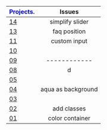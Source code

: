 <!-- prettier-ignore -->
| <span style="color:blue">Projects</span>. | Issues |
| --------| :-----: |
| [14](https://tsotneforester.github.io/Bitcamp/14_interactive_pricing/) | simplify slider      |
| [13](https://tsotneforester.github.io/Bitcamp/13_faq_accordiong/)      | faq position         |
| [11](https://tsotneforester.github.io/Bitcamp/11_tip_calculator/)      |   custom input       |
| [10](https://tsotneforester.github.io/Bitcamp/11_fylo/)                |                      |
| [09](https://tsotneforester.github.io/Bitcamp/09_four_cards/)          |   ------------       |
| [08](https://tsotneforester.github.io/Bitcamp/08_typemaster/)          |    d                 |
| [05](https://tsotneforester.github.io/Bitcamp/05_skilled_elearning/)   |                      |
| [04](https://tsotneforester.github.io/Bitcamp/04_profile_card/)        | aqua as background   |
| [03](https://tsotneforester.github.io/Bitcamp/03_order-summary/)       |                      |
| [02](https://tsotneforester.github.io/Bitcamp/02_nft_preview/)         |  add classes         |
| [01](https://tsotneforester.github.io/Bitcamp/01_qr_code/)             |  color container     |
